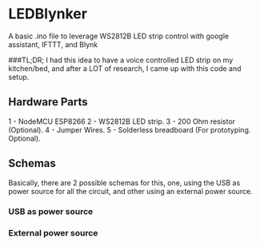 # LEDBlynker
A basic .ino file to leverage WS2812B LED strip control with google assistant, IFTTT, and Blynk

###TL;DR;
I had this idea to have a voice controlled LED strip on my kitchen/bed, and after a LOT of research, I came up with this code and setup.

## Hardware Parts
1 - NodeMCU ESP8266
2 - WS2812B LED strip.
3 - 200 Ohm resistor (Optional).
4 - Jumper Wires.
5 - Solderless breadboard (For prototyping. Optional).

## Schemas
Basically, there are 2 possible schemas for this, one, using the USB as power source for all the circuit, and other using an external power source.

### USB as power source
### External power source
